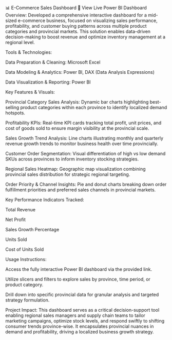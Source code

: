 📊 E-Commerce Sales Dashboard
🔗 View Live Power BI Dashboard
Overview:
Developed a comprehensive interactive dashboard for a mid-sized e-commerce business, focused on visualizing sales performance, profitability, and customer buying patterns across multiple product categories and provincial markets. This solution enables data-driven decision-making to boost revenue and optimize inventory management at a regional level.

Tools & Technologies:

Data Preparation & Cleaning: Microsoft Excel

Data Modeling & Analytics: Power BI, DAX (Data Analysis Expressions)

Data Visualization & Reporting: Power BI

Key Features & Visuals:

Provincial Category Sales Analysis: Dynamic bar charts highlighting best-selling product categories within each province to identify localized demand hotspots.

Profitability KPIs: Real-time KPI cards tracking total profit, unit prices, and cost of goods sold to ensure margin visibility at the provincial scale.

Sales Growth Trend Analysis: Line charts illustrating monthly and quarterly revenue growth trends to monitor business health over time provincially.

Customer Order Segmentation: Visual differentiation of high vs low demand SKUs across provinces to inform inventory stocking strategies.

Regional Sales Heatmap: Geographic map visualization combining provincial sales distribution for strategic regional targeting.

Order Priority & Channel Insights: Pie and donut charts breaking down order fulfillment priorities and preferred sales channels in provincial markets.

Key Performance Indicators Tracked:

Total Revenue

Net Profit

Sales Growth Percentage

Units Sold

Cost of Units Sold

Usage Instructions:

Access the fully interactive Power BI dashboard via the provided link.

Utilize slicers and filters to explore sales by province, time period, or product category.

Drill down into specific provincial data for granular analysis and targeted strategy formulation.

Project Impact:
This dashboard serves as a critical decision-support tool enabling regional sales managers and supply chain teams to tailor marketing campaigns, optimize stock levels, and respond swiftly to shifting consumer trends province-wise. It encapsulates provincial nuances in demand and profitability, driving a localized business growth strategy.

